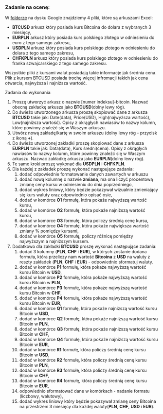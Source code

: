 ### Zadanie na ocenę:
 
W [folderze](https://drive.google.com/drive/folders/14SMoExtYHCAyPIriSClO--kAnpi85Vk4?usp=sharing) na dysku Google znajdziemy 4 pliki, które są arkuszami Excel:
* **BTCUSD** arkusz który posiada kurs Bitcoina do dolara z wybranych 3 miesięcy,
* **EURPLN** arkusz który posiada kurs polskiego złotego w odniesieniu do euro z tego samego zakresu,
* **USDPLN** arkusz który posiada kurs polskiego złotego w odniesieniu do dolara z tego samego zakresu,
* **CHFKPLN** arkusz który posiada kurs polskiego złotego w odniesieniu do franka szwajcarskiego z tego samego zakresu.

Wszystkie pliki z kursami walut posiadają takie informacje jak średnia cena. Plik z kursem BTCUSD posiada trochę więcej infromacji takich jak cena otwarcia, najwyższa i najniższa wartość.

Zadania do wykonania:
1. Proszę utworzyć arkusz o nazwie [numer indeksu]-bitcoin. Nazwać obecną zakładkę arkusza jako **BTCUSD**(dolny lewy róg).
2. Do świeżo utworzonego arkusza proszę skopiować dane z arkusza **BTCUSD** takie jak: Date(data), Price(USD), High(najwyższa wartość), Low(najniższa wartość). Opisy z okrągłych nawiasów to nazwy kolumn, które powinny znaleźć się w Waszym arkuszu.
3. Utwórz nową zakładę/kartę w swoim arkuszu (dolny lewy róg - przycisk z ikoną **+**).
4. Do świeżo utworzonej zakładki proszę skopiować dane z arkusza **EURPLN** takie jak: Data(data), Kurs średni(cena). Opisy z okrągłych nawiasów to nazwy kolumn, które powinny znaleźć się w Waszym arkuszu. Nazwać zakładkę arkusza jako **EURPLN**(dolny lewy róg).
5. Te same kroki proszę wykonać dla **USDPLN** i **CHFKPLN**.
6. Dla każdej z zakładek proszę wykonać następujące zadania:
   1. dodać odpowiednie formatowanie danych zawartych w arkuszu
   1. dodać nową kolumnę o nazwie **zmiana**, ma ona liczyć procentową zmianę ceny kursu w odniesieniu do dnia poprzedniego,
   2. dodać wykres liniowy, który będzie pokazywał wizualnie zmieniający się kurs waluty oraz odpowiednio opisać osie,
   3. dodać w komórce **O1** formułę, która pokaże najwyższą wartość kursu,
   4. dodać w komórce **O2** formułę, która pokaże najniższą wartość kursu,
   4. dodać w komórce **O3** formułę, która policzy średnią cenę kursu,
   5. dodać w komórce **O4** formułę, która pokaże największa wartość zmiany % pomiędzy kursami,
   5. dodać w komórce **O5** formułę, policzy różnicę pomiędzy najwyższym a najniższym kursem.
6. Dodatkowo dla zakładki **BTCUSD** proszę wykonać następujące zadania:
   1. dodać 3 kolumny (**PLN**, **CHF** i **EUR**), w których zostanie dodana formuła, która przeliczy nam wartość **Bitcoina** z **USD** na waluty z reszty zakładek (**PLN**, **CHF** i **EUR**) - odpowiednio sformatuj waluty.
   2. dodać w komórce **P1** formułę, która pokaże najwyższą wartość kursu Bitcoin w **USD**,
   3. dodać w komórce **P2** formułę, która pokaże najwyższą wartość kursu Bitcoin w **PLN**,
   4. dodać w komórce **P3** formułę, która pokaże najwyższą wartość kursu Bitcoin w **CHF**,
   5. dodać w komórce **P4** formułę, która pokaże najwyższą wartość kursu Bitcoin w **EUR**,
   2. dodać w komórce **Q1** formułę, która pokaże najniższą wartość kursu Bitcoin w **USD**,
   3. dodać w komórce **Q2** formułę, która pokaże najniższą wartość kursu Bitcoin w **PLN**,
   4. dodać w komórce **Q3** formułę, która pokaże najniższą wartość kursu Bitcoin w **CHF**,
   5. dodać w komórce **Q4** formułę, która pokaże najniższą wartość kursu Bitcoin w **EUR**,
   2. dodać w komórce **R1** formułę, która policzy średnią cenę kursu Bitcoin w **USD**,
   3. dodać w komórce **R2** formułę, która policzy średnią cenę kursu Bitcoin w **PLN**,
   4. dodać w komórce **R3** formułę, która policzy średnią cenę kursu Bitcoin w **CHF**,
   5. dodać w komórce **R4** formułę, która policzy średnią cenę kursu Bitcoin w **EUR**,
   6. odpowiednio sformatować dane w komórkach - nadanie formatu (liczbowy, walutowy),
   7. dodać wykres liniowy który będzie pokazywał zmianę ceny Bitcoina na przestrzeni 3 miesięcy dla każdej waluty(**PLN**, **CHF**, **USD** i **EUR**).


